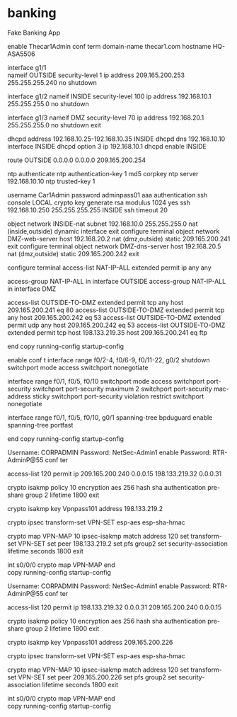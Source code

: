 # banking
Fake Banking App

enable
Thecar1Admin
conf term
domain-name thecar1.com
hostname HQ-ASA5506

interface g1/1   
nameif OUTSIDE
security-level 1
ip address 209.165.200.253 255.255.255.240
no shutdown

interface g1/2
nameif INSIDE
security-level 100
ip address 192.168.10.1 255.255.255.0
no shutdown

interface g1/3
nameif DMZ
security-level 70
ip address 192.168.20.1 255.255.255.0
no shutdown
exit



dhcpd address 192.168.10.25-192.168.10.35 INSIDE
dhcpd dns 192.168.10.10 interface INSIDE
dhcpd option 3 ip 192.168.10.1
dhcpd enable INSIDE


route OUTSIDE 0.0.0.0 0.0.0.0 209.165.200.254



ntp authenticate
ntp authentication-key 1 md5 corpkey
ntp server 192.168.10.10
ntp trusted-key 1



username Car1Admin password adminpass01
aaa authentication ssh console LOCAL
crypto key generate rsa modulus 1024
yes
ssh 192.168.10.250 255.255.255.255 INSIDE
ssh timeout 20




object network INSIDE-nat
subnet 192.168.10.0 255.255.255.0
nat (inside,outside) dynamic interface
exit
configure terminal 
object network DMZ-web-server
host 192.168.20.2
nat (dmz,outside) static 209.165.200.241
exit
configure terminal 
object network DMZ-dns-server
host 192.168.20.5
nat (dmz,outside) static 209.165.200.242
exit




configure terminal
access-list NAT-IP-ALL extended permit ip any any

access-group NAT-IP-ALL in interface OUTSIDE
access-group NAT-IP-ALL in interface DMZ

access-list OUTSIDE-TO-DMZ extended permit tcp any host 209.165.200.241 eq 80
access-list OUTSIDE-TO-DMZ extended permit tcp any host 209.165.200.242 eq 53
access-list OUTSIDE-TO-DMZ extended permit udp any host 209.165.200.242 eq 53
access-list OUTSIDE-TO-DMZ extended permit tcp host 198.133.219.35 host 209.165.200.241 eq ftp

end
copy running-config startup-config




enable
conf t
interface range f0/2-4, f0/6-9, f0/11-22, g0/2
shutdown
switchport mode access
switchport nonegotiate



interface range f0/1, f0/5, f0/10
switchport mode access
switchport port-security
switchport port-security maximum 2
switchport port-security mac-address sticky
switchport port-security violation restrict
switchport nonegotiate




interface range f0/1, f0/5, f0/10, g0/1
spanning-tree bpduguard enable
spanning-tree portfast

end
copy running-config startup-config




Username: CORPADMIN
Password: NetSec-Admin1
enable
Password: RTR-AdminP@55
conf ter

access-list 120 permit ip 209.165.200.240 0.0.0.15 198.133.219.32 0.0.0.31

crypto isakmp policy 10
encryption aes 256
hash sha
authentication pre-share
group 2
lifetime 1800
exit

crypto isakmp key Vpnpass101 address 198.133.219.2

crypto ipsec transform-set VPN-SET esp-aes esp-sha-hmac

crypto map VPN-MAP 10 ipsec-isakmp
match address 120
set transform-set VPN-SET
set peer 198.133.219.2
set pfs group2
set security-association lifetime seconds 1800
exit

int s0/0/0
crypto map VPN-MAP
end   
copy running-config startup-config




Username: CORPADMIN
Password: NetSec-Admin1
enable
Password: RTR-AdminP@55
conf ter

access-list 120 permit ip 198.133.219.32 0.0.0.31 209.165.200.240 0.0.0.15

crypto isakmp policy 10
encryption aes 256
hash sha
authentication pre-share
group 2
lifetime 1800
exit

crypto isakmp key Vpnpass101 address 209.165.200.226

crypto ipsec transform-set VPN-SET esp-aes esp-sha-hmac

crypto map VPN-MAP 10 ipsec-isakmp
match address 120
set transform-set VPN-SET
set peer 209.165.200.226
set pfs group2
set security-association lifetime seconds 1800
exit

int s0/0/0
crypto map VPN-MAP
end   
copy running-config startup-config
